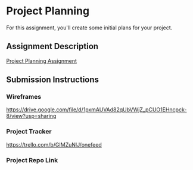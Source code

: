 # Project Planning
For this assignment, you'll create some initial plans for your project.

## Assignment Description
[Project Planning Assignment](https://education.launchcode.org/liftoff/modules/assignments/project-planning)

## Submission Instructions

### Wireframes

https://drive.google.com/file/d/1pxmAUVAd82qUbVWjZ_pCUO1EHncpck-8/view?usp=sharing

### Project Tracker

https://trello.com/b/GIMZuNlJ/onefeed

### Project Repo Link

